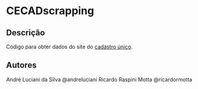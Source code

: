 # CECADscrapping

## Descrição

Código para obter dados do site do [cadastro único](https://cecad.cidadania.gov.br/tab_cad.php).

## Autores

André Luciani da Silva @andreluciani
Ricardo Raspini Motta @ricardormotta
